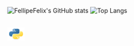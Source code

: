 ![FellipeFelix's GitHub stats](https://github-readme-stats.vercel.app/api?username=FellipeFelix06&show_icons=true&theme=dark)
![Top Langs](https://github-readme-stats.vercel.app/api/top-langs/?username=FellipeFelix06&langs_count=8&theme=dark)
<div style="display: inline_block"><br>
  <img align="center" alt="Rafa-Python" height="30" width="40" src="https://raw.githubusercontent.com/devicons/devicon/master/icons/python/python-original.svg">
</div>

        
